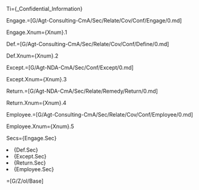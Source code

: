 Ti={_Confidential_Information}

Engage.=[G/Agt-Consulting-CmA/Sec/Relate/Cov/Conf/Engage/0.md]

Engage.Xnum={Xnum}.1

Def.=[G/Agt-Consulting-CmA/Sec/Relate/Cov/Conf/Define/0.md]

Def.Xnum={Xnum}.2

Except.=[G/Agt-NDA-CmA/Sec/Conf/Except/0.md]

Except.Xnum={Xnum}.3

Return.=[G/Agt-NDA-CmA/Sec/Relate/Remedy/Return/0.md]

Return.Xnum={Xnum}.4

Employee.=[G/Agt-Consulting-CmA/Sec/Relate/Cov/Conf/Employee/0.md]

Employee.Xnum={Xnum}.5

Secs={Engage.Sec}<li>{Def.Sec}<li>{Except.Sec}<li>{Return.Sec}<li>{Employee.Sec}

=[G/Z/ol/Base]